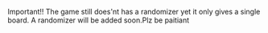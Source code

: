 Important!!
The game still does'nt has a randomizer yet it only gives a single board.
A randomizer will be added soon.Plz be paitiant
